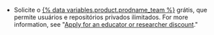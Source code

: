 - Solicite o [{% data variables.product.prodname_team %}](/articles/github-s-products) grátis, que permite usuários e repositórios privados ilimitados. For more information, see "[Apply for an educator or researcher discount](/education/teach-and-learn-with-github-education/apply-for-an-educator-or-researcher-discount)."
